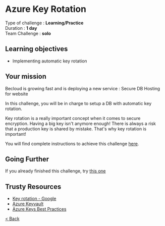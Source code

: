 
# Azure Key Rotation
Type of challenge : **Learning/Practice** <br />
Duration : **1 day** <br />
Team Challenge : **solo** <br />
## Learning objectives
- Implementing automatic key rotation

## Your mission

Becloud is growing fast and is deploying a new service : Secure DB Hosting for website

In this challenge, you will be in charge to setup a DB with automatic key rotation. 

Key rotation is a really important concept when it comes to secure encryption. Having a big key isn't anymore enough! There is always a risk that a production key is shared by mistake. That's why key rotation is important! 

You will find complete instructions to achieve this challenge [here](https://docs.microsoft.com/en-us/azure/key-vault/secrets/tutorial-rotation).

## Going Further

If you already finished this challenge, try [this one](https://docs.microsoft.com/en-us/azure/key-vault/secrets/tutorial-rotation-dual?tabs=azure-cli)

## Trusty Resources

- [Key rotation - Google](https://cloud.google.com/kms/docs/key-rotation)
- [Azure Keyvault](https://docs.microsoft.com/en-us/azure/key-vault/general/basic-concepts)
- [Azure Keys Best Practices](https://docs.microsoft.com/en-us/azure/key-vault/general/best-practices)

[< Back](../README.md)
